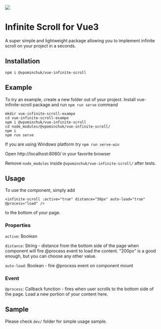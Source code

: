 ![](https://banners.beyondco.de/Infinite%20Scroll%20for%20Vue3.png?theme=light&packageManager=npm+install&packageName=%40vpominchuk%2Fvue-infinite-scroll&pattern=texture&style=style_1&description=vue-infinite-scroll+is+an+infinite+scroll+component+for+Vue3&md=1&showWatermark=0&fontSize=100px&images=search)

# Infinite Scroll for Vue3

A super simple and lightweight package allowing you to implement infinite scroll on your project in a seconds.

## Installation

`npm i @vpominchuk/vue-infinite-scroll`

## Example

To try an example, create a new folder out of your project.
Install vue-infinite-scroll package and run `npm run serve` command

```
mkdir vue-infinite-scroll-exampe
cd vue-infinite-scroll-exampe
npm i @vpominchuk/vue-infinite-scroll
cd node_modules/@vpominchuk/vue-infinite-scroll/
npm i
npm run serve
```

If you are using Windows platform try 
`npm run serve-win`

Open http://localhost:8080/ in your favorite browser

Remove `node_modules` inside `@vpominchuk/vue-infinite-scroll/` after tests.

## Usage

To use the component, simply add

`<infinite-scroll :active="true" distance="50px" auto-load="true" @process="load" />`

to the bottom of your page.

### Properties
`active`: Boolean

`distance`: String - distance from the bottom side of the page when component will fire @process event to load the content.
"200px" is a good enough, but you can choose any other value.

`auto-load`: Boolean - fire @process event on component mount

### Event

`@process`: Callback function - fires when user scrolls to the bottom side of the page. Load a new portion of your content here.

## Sample

Please check `dev/` folder for simple usage sample.


